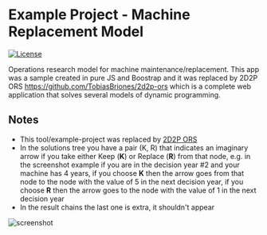 # Example Project - Machine Replacement Model
[![License](https://img.shields.io/github/license/TobiasBriones/example.math.or.model.web.machine_replacement)](https://github.com/TobiasBriones/example.math.or.model.web.machine_replacement/blob/master/LICENSE)

Operations research model for machine maintenance/replacement. This app was a sample created in pure JS and Boostrap and it was replaced by 2D2P ORS https://github.com/TobiasBriones/2d2p-ors which is a complete web application that solves several models of dynamic programming.

## Notes
- This tool/example-project was replaced by [2D2P ORS](https://github.com/TobiasBriones/2d2p-ors)
- In the solutions tree you have a pair (K, R) that indicates an imaginary arrow if you take either Keep (**K**) or Replace (**R**) from that node, e.g. in the screenshot example if you are in the decision year #2 and your machine has 4 years, if you choose **K** then the arrow goes from that node to the node with the value of 5 in the next decision year, if you choose **R** then the arrow goes to the node with the value of 1 in the next decision year
- In the result chains the last one is extra, it shouldn't appear

![screenshot](https://github.com/TobiasBriones/example.math.or.model.web.machine_replacement/blob/master/_repo/assets/screenshot_1.png)
